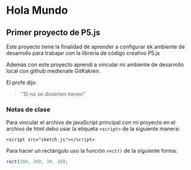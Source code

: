 # Hola Mundo

## Primer proyecto de **P5.js**

Este proyecto tiene la finalidad de aprender a configurar ek ambiente de desarrollo para trabajar con la librería de código creativo P5.js

Además con este proyecto aprendí a vincular mi ambiente de desarrollo local con github medienate GitKakren.

El profe dijo

> "Si no se divierten tienen"

### Notas de clase

Para vincular el archivo de javaScript principal con mi proyecto en el archivo de html debo usar la etiqueta `<script>` de la siguiente manera:

```
<script src="sketch.js"></script>
```

Para hacer un rectángulo uso la función `rect()` de la siguiente forma:

```js
rect(200, 200, 30, 30);
```
